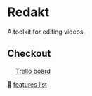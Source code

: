 # Redakt
A toolkit for editing videos.

## Checkout
<img src="https://a.trellocdn.com/prgb/dist/images/ios/apple-touch-icon-152x152-precomposed.0307bc39ec6c9ff499c8.png" height="15px"> [Trello board](https://trello.com/b/bzNJcf1V/redakt)

:closed_book: [features list](https://github.com/jrobchin/redakt/wiki/Feature-list)